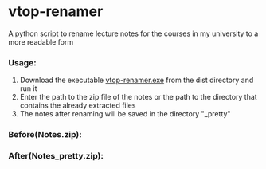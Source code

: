 # vtop-renamer
A python script to rename lecture notes for the courses in my university to a more readable form

### Usage:
1. Download the executable [vtop-renamer.exe](./dist) from the dist directory and run it  
2. Enter the path to the zip file of the notes or the path to the directory that contains the already extracted files  
3. The notes after renaming will be saved in the directory "<filename>_pretty"

### Before(Notes.zip):

### After(Notes_pretty.zip):
